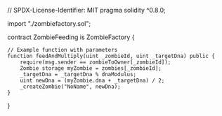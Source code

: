 // SPDX-License-Identifier: MIT
pragma solidity ^0.8.0;

import "./zombiefactory.sol";

contract ZombieFeeding is ZombieFactory {

    // Example function with parameters
    function feedAndMultiply(uint _zombieId, uint _targetDna) public {
        require(msg.sender == zombieToOwner[_zombieId]);
        Zombie storage myZombie = zombies[_zombieId];
        _targetDna = _targetDna % dnaModulus;
        uint newDna = (myZombie.dna + _targetDna) / 2;
        _createZombie("NoName", newDna);
    }
}
